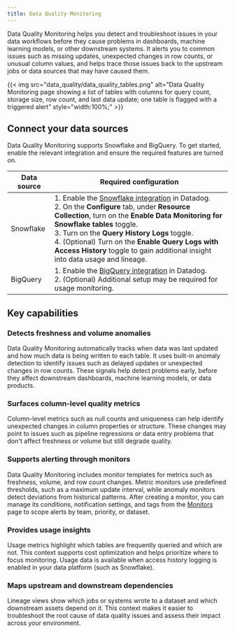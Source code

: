 ```yaml
---
title: Data Quality Monitoring
---
```


Data Quality Monitoring helps you detect and troubleshoot issues in your data workflows before they cause problems in dashboards, machine learning models, or other downstream systems. It alerts you to common issues such as missing updates, unexpected changes in row counts, or unusual column values, and helps trace those issues back to the upstream jobs or data sources that may have caused them.

{{< img src="data_quality/data_quality_tables.png" alt="Data Quality Monitoring page showing a list of tables with columns for query count, storage size, row count, and last data update; one table is flagged with a triggered alert" style="width:100%;" >}}

## Connect your data sources

Data Quality Monitoring supports Snowflake and BigQuery. To get started, enable the relevant integration and ensure the required features are turned on.

| Data source | Required configuration                                                                                                |
|-------------|---------------------------------------------------------------------------------------------------------------------|
| Snowflake   | 1. Enable the [Snowflake integration][1] in Datadog.<br>2. On the **Configure** tab, under **Resource Collection**, turn on the **Enable Data Monitoring for Snowflake tables** toggle.<br>3. Turn on the **Query History Logs** toggle.<br>4. (Optional) Turn on the **Enable Query Logs with Access History** toggle to gain additional insight into data usage and lineage. |
| BigQuery    | 1. Enable the [BigQuery integration][2] in Datadog.<br>2. (Optional) Additional setup may be required for usage monitoring.         |

## Key capabilities

### Detects freshness and volume anomalies

Data Quality Monitoring automatically tracks when data was last updated and how much data is being written to each table. It uses built-in anomaly detection to identify issues such as delayed updates or unexpected changes in row counts. These signals help detect problems early, before they affect downstream dashboards, machine learning models, or data products.

### Surfaces column-level quality metrics

Column-level metrics such as null counts and uniqueness can help identify unexpected changes in column properties or structure. These changes may point to issues such as pipeline regressions or data entry problems that don't affect freshness or volume but still degrade quality.

### Supports alerting through monitors

Data Quality Monitoring includes monitor templates for metrics such as freshness, volume, and row count changes. Metric monitors use predefined thresholds, such as a maximum update interval, while anomaly monitors detect deviations from historical patterns. After creating a monitor, you can manage its conditions, notification settings, and tags from the [Monitors][3] page to scope alerts by team, priority, or dataset.

### Provides usage insights

Usage metrics highlight which tables are frequently queried and which are not. This context supports cost optimization and helps prioritize where to focus monitoring. Usage data is available when access history logging is enabled in your data platform (such as Snowflake).

### Maps upstream and downstream dependencies

Lineage views show which jobs or systems wrote to a dataset and which downstream assets depend on it. This context makes it easier to troubleshoot the root cause of data quality issues and assess their impact across your environment.

[1]: https://app.datadoghq.com/integrations?search=snowflake&integrationId=snowflake-web
[2]: https://app.datadoghq.com/integrations?search=bigquery&integrationId=google-cloud-bigquery
[3]: /monitors